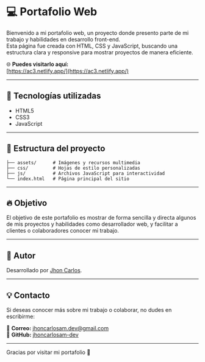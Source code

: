 
# 💻 Portafolio Web

Bienvenido a mi portafolio web, un proyecto donde presento parte de mi trabajo y habilidades en desarrollo front-end.  
Esta página fue creada con HTML, CSS y JavaScript, buscando una estructura clara y responsive para mostrar proyectos de manera eficiente.

🌐 **Puedes visitarlo aquí:**  
[https://ac3.netlify.app/](https://ac3.netlify.app/)

---

## 🚀 Tecnologías utilizadas

- HTML5
- CSS3
- JavaScript

---

## 📂 Estructura del proyecto

```
├── assets/      # Imágenes y recursos multimedia
├── css/         # Hojas de estilo personalizadas
├── js/          # Archivos JavaScript para interactividad
└── index.html   # Página principal del sitio
```

---

## 🔥 Objetivo

El objetivo de este portafolio es mostrar de forma sencilla y directa algunos de mis proyectos y habilidades como desarrollador web, y facilitar a clientes o colaboradores conocer mi trabajo.

---

## 🧠 Autor

Desarrollado por [Jhon Carlos](https://github.com/jhoncarlosam-dev).

---

## 💡 Contacto

Si deseas conocer más sobre mi trabajo o colaborar, no dudes en escribirme:  

📧 **Correo:** jhoncarlosam.dev@gmail.com  
💼 **GitHub:** [jhoncarlosam-dev](https://github.com/jhoncarlosam-dev)

---

Gracias por visitar mi portafolio 🚀
